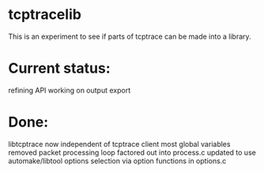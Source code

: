 tcptracelib
===========
This is an experiment to see if parts of tcptrace can be made into a
library.

Current status:
===============
refining API
working on output export

Done:
=====
libtcptrace now independent of tcptrace client
most global variables removed
packet processing loop factored out into process.c
updated to use automake/libtool
options selection via option functions in options.c

